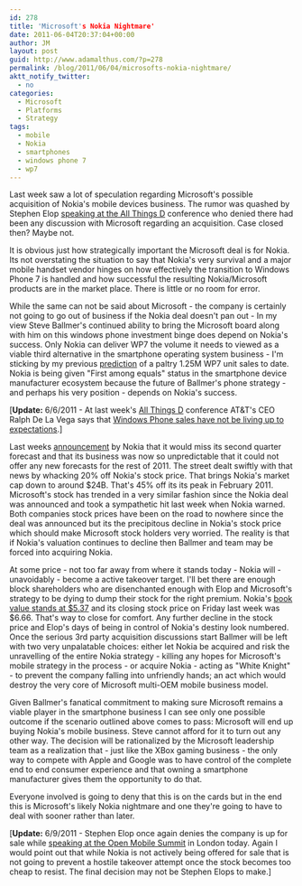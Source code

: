 ```yaml
---
id: 278
title: 'Microsoft's Nokia Nightmare'
date: 2011-06-04T20:37:04+00:00
author: JM
layout: post
guid: http://www.adamalthus.com/?p=278
permalink: /blog/2011/06/04/microsofts-nokia-nightmare/
aktt_notify_twitter:
  - no
categories:
  - Microsoft
  - Platforms
  - Strategy
tags:
  - mobile
  - Nokia
  - smartphones
  - windows phone 7
  - wp7
---
```

Last week saw a lot of speculation regarding Microsoft's possible acquisition of Nokia's mobile devices business. The rumor was quashed by Stephen Elop <a href="http://blogs.forbes.com/ericsavitz/2011/06/01/d9-nokia-ceo-elop-flat-out-denies-rumors-microsoft-to-buy-hardware-unit%2F" target="_blank">speaking at the All Things D</a> conference who denied there had been any discussion with Microsoft regarding an acquisition. Case closed then? Maybe not.
  
<!--more-->


  
It is obvious just how strategically important the Microsoft deal is for Nokia. Its not overstating the situation to say that Nokia's very survival and a major mobile handset vendor hinges on how effectively the transition to Windows Phone 7 is handled and how successful the resulting Nokia/Microsoft products are in the market place. There is little or no room for error.

While the same can not be said about Microsoft - the company is certainly not going to go out of business if the Nokia deal doesn't pan out - In my view Steve Ballmer's continued ability to bring the Microsoft board along with him on this windows phone investment binge does depend on Nokia's success. Only Nokia can deliver WP7 the volume it needs to viewed as a viable third alternative in the smartphone operating system business - I'm sticking by my previous <a href=" http://www.adamalthus.com/2011/01/sinofskys-power-play/" target="_blank">prediction</a> of a paltry 1.25M WP7 unit sales to date. Nokia is being given "First among equals" status in the smartphone device manufacturer ecosystem because the future of Ballmer's phone strategy - and perhaps his very position - depends on Nokia's success.

[**Update:** 6/6/2011 - At last week's <a href="http://allthingsd.com/" target="_blank">All Things D</a> conference AT&T's CEO Ralph De La Vega says that <a href="http://allthingsd.com/20110604/exclusive-atts-ralph-de-la-vega-on-which-smartphones-are-winning/" target="_blank">Windows Phone sales have not be living up to expectations</a>.]

Last weeks <a href="http://investors.nokia.com/phoenix.zhtml?c=107224&p=irol-newsArticle&ID=1569385&highlight=" target="_blank">announcement</a> by Nokia that it would miss its second quarter forecast and that its business was now so unpredictable that it could not offer any new forecasts for the rest of 2011. The street dealt swiftly with that news by whacking 20% off Nokia's stock price. That brings Nokia's market cap down to around $24B. That's 45% off its its peak in February 2011. Microsoft's stock has trended in a very similar fashion since the Nokia deal was announced and took a sympathetic hit last week when Nokia warned. Both companies stock prices have been on the road to nowhere since the deal was announced but its the precipitous decline in Nokia's stock price which should make Microsoft stock holders very worried. The reality is that if Nokia's valuation continues to decline then Ballmer and team may be forced into acquiring Nokia.

At some price - not too far away from where it stands today - Nokia will - unavoidably - become a active takeover target. I'll bet there are enough block shareholders who are disenchanted enough with Elop and Microsoft's strategy to be dying to dump their stock for the right premium. Nokia's <a href="http://finapps.forbes.com/finapps/jsp/finance/compinfo/Ratios.jsp?tkr=nok" target="_blank">book value stands at $5.37</a> and its closing stock price on Friday last week was $6.66. That's way to close for comfort. Any further decline in the stock price and Elop's days of being in control of Nokia's destiny look numbered. Once the serious 3rd party acquisition discussions start Ballmer will be left with two very unpalatable choices: either let Nokia be acquired and risk the unravelling of the entire Nokia strategy - killing any hopes for Microsoft's mobile strategy in the process - or acquire Nokia - acting as "White Knight" - to prevent the company falling into unfriendly hands; an act which would destroy the very core of Microsoft multi-OEM mobile business model.

Given Ballmer's fanatical commitment to making sure Microsoft remains a viable player in the smartphone business I can see only one possible outcome if the scenario outlined above comes to pass: Microsoft will end up buying Nokia's mobile business. Steve cannot afford for it to turn out any other way. The decision will be rationalized by the Microsoft leadership team as a realization that - just like the XBox gaming business - the only way to compete with Apple and Google was to have control of the complete end to end consumer experience and that owning a smartphone manufacturer gives them the opportunity to do that.

Everyone involved is going to deny that this is on the cards but in the end this is Microsoft's likely Nokia nightmare and one they're going to have to deal with sooner rather than later.

[**Update:** 6/9/2011 - Stephen Elop once again denies the company is up for sale while <a href="http://mashable.com/2011/06/09/nokia-ceo-denies-acquisition-rumors/?utm_source=feedburner&utm_medium=feed&utm_campaign=Feed%3A+Mashable+%28Mashable%29" target="_blank">speaking at the Open Mobile Summit</a> in London today. Again I would point out that while Nokia is not actively being offered for sale that is not going to prevent a hostile takeover attempt once the stock becomes too cheap to resist. The final decision may not be Stephen Elops to make.]